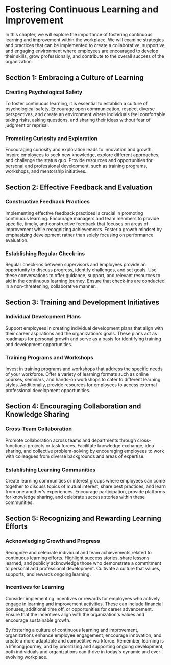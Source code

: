 Fostering Continuous Learning and Improvement
========================================================

In this chapter, we will explore the importance of fostering continuous learning and improvement within the workplace. We will examine strategies and practices that can be implemented to create a collaborative, supportive, and engaging environment where employees are encouraged to develop their skills, grow professionally, and contribute to the overall success of the organization.

Section 1: Embracing a Culture of Learning
------------------------------------------

### Creating Psychological Safety

To foster continuous learning, it is essential to establish a culture of psychological safety. Encourage open communication, respect diverse perspectives, and create an environment where individuals feel comfortable taking risks, asking questions, and sharing their ideas without fear of judgment or reprisal.

### Promoting Curiosity and Exploration

Encouraging curiosity and exploration leads to innovation and growth. Inspire employees to seek new knowledge, explore different approaches, and challenge the status quo. Provide resources and opportunities for personal and professional development, such as training programs, workshops, and mentorship initiatives.

Section 2: Effective Feedback and Evaluation
--------------------------------------------

### Constructive Feedback Practices

Implementing effective feedback practices is crucial in promoting continuous learning. Encourage managers and team members to provide specific, timely, and constructive feedback that focuses on areas of improvement while recognizing achievements. Foster a growth mindset by emphasizing development rather than solely focusing on performance evaluation.

### Establishing Regular Check-ins

Regular check-ins between supervisors and employees provide an opportunity to discuss progress, identify challenges, and set goals. Use these conversations to offer guidance, support, and relevant resources to aid in the continuous learning journey. Ensure that check-ins are conducted in a non-threatening, collaborative manner.

Section 3: Training and Development Initiatives
-----------------------------------------------

### Individual Development Plans

Support employees in creating individual development plans that align with their career aspirations and the organization's goals. These plans act as roadmaps for personal growth and serve as a basis for identifying training and development opportunities.

### Training Programs and Workshops

Invest in training programs and workshops that address the specific needs of your workforce. Offer a variety of learning formats such as online courses, seminars, and hands-on workshops to cater to different learning styles. Additionally, provide resources for employees to access external professional development opportunities.

Section 4: Encouraging Collaboration and Knowledge Sharing
----------------------------------------------------------

### Cross-Team Collaboration

Promote collaboration across teams and departments through cross-functional projects or task forces. Facilitate knowledge exchange, idea sharing, and collective problem-solving by encouraging employees to work with colleagues from diverse backgrounds and areas of expertise.

### Establishing Learning Communities

Create learning communities or interest groups where employees can come together to discuss topics of mutual interest, share best practices, and learn from one another's experiences. Encourage participation, provide platforms for knowledge sharing, and celebrate success stories within these communities.

Section 5: Recognizing and Rewarding Learning Efforts
-----------------------------------------------------

### Acknowledging Growth and Progress

Recognize and celebrate individual and team achievements related to continuous learning efforts. Highlight success stories, share lessons learned, and publicly acknowledge those who demonstrate a commitment to personal and professional development. Cultivate a culture that values, supports, and rewards ongoing learning.

### Incentives for Learning

Consider implementing incentives or rewards for employees who actively engage in learning and improvement activities. These can include financial bonuses, additional time off, or opportunities for career advancement. Ensure that the incentives align with the organization's values and encourage sustainable growth.

By fostering a culture of continuous learning and improvement, organizations enhance employee engagement, encourage innovation, and create a more adaptable and competitive workforce. Remember, learning is a lifelong journey, and by prioritizing and supporting ongoing development, both individuals and organizations can thrive in today's dynamic and ever-evolving workplace.
